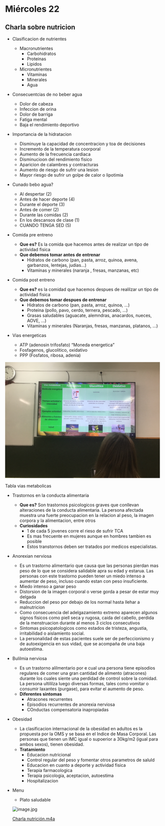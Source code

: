 # Miércoles 22

## Charla sobre nutricion

- Clasificacion de nutrientes
    - Macronutrientes
        - Carbohidratos
        - Proteinas
        - Lipidos
    - Micronutrientes
        - Vitaminas
        - Minerales
        - Agua
    
- Consecuentcias de no beber agua
    - Dolor de cabeza
    - Infeccion de orina
    - Dolor de barriga
    - Fatiga mental
    - Baja el rendimiento deportivo
    
- Importancia de la hidratacion
    - Disminuye la capacidad de concentracion y toa de decisiones
    - Incremento de la temperatura coorporal
    - Aumento de la frecuencia cardiaca
    - Disminucioon del rendimiento fisico
    - Aparicion de calambres y contracturas
    - Aumento de riesgo de sufrir una lesion
    - Mayor riesgo de sufrir un golpe de calor o lipotimia
    
- Cunado bebo agua?
    - Al despertar (2)
    - Antes de hacer deporte (4)
    - Durante el deporte (3)
    - Antes de comer (2)
    - Durante las comidas (2)
    - En los descansos de clase (1)
    - CUANDO TENGA SED (5)
    

- Comida pre entreno
    - **Que es?** Es la comida que hacemos antes de realizar un tipo de actividad fisica
    - **Que debemos tomar antes de entrenar**
        - Hidratos de carbono (pan, pasta, arroz, quinoa, avena, garbanzos, lentejas, judias…)
        - Vitaminas y minerales (naranja , fresas, manzanas, etc)
- Comida post entreno
    - **Que es?**  es la comidad que hacemos despues de realilzar un tipo de actividad fisica
    - **Que debemos tomar despues de entrenar**
        - Hidratos de carbono (pan, pasta, arroz, quinoa, …)
        - Proteina (pollo, pavo, cerdo, ternera, pescado, …)
        - Grasas saludables (aguacate, alemndras, anacardos, nueces, AOVE, …)
        - Vitaminas y minerales (Naranjas, fresas, manzanas, platanos, …)
        
- Vias energeticas
    - ATP (adenosin trifosfato) “Moneda energetica”
    - Fosfagenos, glucolitico, oxidativo
    - PPP (Fosfatos, ribosa, adenia)
    

![Tabla vias metabolicas](Miercoles2272b9b31992ac46daa173faa0f324a696/image.jpg)

Tabla vias metabolicas

- Trastornos en la conducta alimentaria
    - **Que es?** Son trastornos psicologicos graves que conllevan alteraciones de la conducta alimentaria. La persona afectada muestra una fuerte preocupacion en la relacion al peso, la imagen corpora y la alimentacion, entre otros
    - **Curiosidades**
        - 1 de cada 5 jovenes corre el rieso de sufrir TCA
        - Es mas frecuente en mujeres aunque en hombres tambien es posible
        - Estos transtornos deben ser tratados por medicos especialistas.
        
- Anorexian nerviosa
    - Es un trastorno alimentario que causa que las personas pierdan mas peso de lo que se considera salidable apra su edad y estarua. Las personas con este trastorno pueden tener un miedo intenso a aumentar de peso, incluso cuando estan con peso insuficiente.
    - Miedo intenso a ganar peso
    - Distorsion de la imagen corporal o verse gorda a pesar de estar muy delgada
    - Reduccion del peso por debajo de los normal hasta llehar a malnutricion
    - Como consecuencia del adelgazamiento extremo aparecen algunos signos fisicos como piell seca y rugosa, caida del cabello, perdida de la menstruacion durante al menos 3 ciclos consecutivos
    - Sintomas psicopatologicos como estados de tristeza, angustia, irritabilidad o aislamiento social.
    - La personalidad de estas pacientes suele ser de perfeccionismo y de autoexigencia en sus vidad, que se acompaña de una baja autoestima.
    
- Bulilmia nerviosa
    - Es un trastorno alilmentario por e cual una persona tiene episodios regulares de comer una gran cantidad de alimento (atracones) durante los cuales siente una perdidad de control sobre la comidad. La persona ultililza luego diversas formas, tales como vomitar o consumir laxantes (purgase), para evitar el aumento de peso.
    - **Diferentes sintomas**
        - Atracones recurrentes
        - Episodios recurrentes de anorexia nerviosa
        - COnductas compensatoria inapropiadas
        
- Obesidad
    - La clasificacion internacional de la obesidad en adultos es la propuesta por la OMS y se basa en el Indice de Masa Corporal. Las personas que tienen un IMC igual o supoerior a 30kg/m2 (igual para ambos sexos), tienen obesidad.
    - **Tratamiento**
        - Educacion nutricional
        - Control regular del peso y fomentar otros parametros de saluld
        - Educacion en cuanto a deporte y actividad fisica
        - Terapia farmacologica
        - Terapia psicologia, aceptacion, autoestima
        - Hospitalizacion
        
- Menu
    - Plato saludable
    
    ![image.jpg](Mie%CC%81rcoles%2022%2072b9b31992ac46daa173faa0f324a696/image%201.jpg)
    
    [Charla nutrición.m4a](https://drive.google.com/file/d/1x78b9P6hqZ55h0GNdWvIzYqo5lA3ICN7/view?usp=drivesdk)
